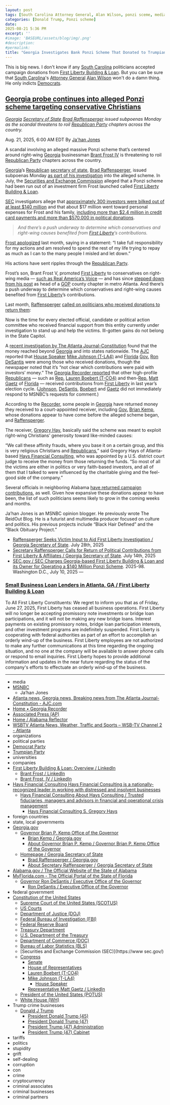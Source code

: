 ```yaml
---
layout: post
tags: [South Carolina Attorney General, Alan Wilson, ponzi sceme, media, MSNBC, Ja’han Jones, The Atlanta Journal-Constitution, Home • Georgia Recorder, Associated Press (AP), Home / Alabama Reflector, WSBTV Atlanta News Weather Traffic and Sports – WSB-TV Channel 2 - Atlanta, organizations, political parties, Democrat Party, Trumpian Party, universities, companies, First Liberty Building & Loan –  Overview / LinkedIn, Brant Frost / LinkedIn, Brant Frost IV / LinkedIn, Hays Financial Consulting Hays Financial Consulting is a nationally-recognized leader in working with distressed and insolvent businesses, Hays Financial Consulting About Hays Consulting / Trusted fiduciaries managers and advisors in financial and operational crisis management, Hays Financial Consulting S. Gregory Hays, foreign countries, state local governments, Georgia.gov, Governor Brian P. Kemp Office of the Governor, Brian Kemp / Georgia.gov, About Governor Brian P. Kemp / Governor Brian P. Kemp Office of the Governor, Homepage / Georgia Secretary of State, Brad Raffensperger / Georgia.gov, About Secretary Raffensperger / Georgia Secretary of State, Alabama.gov / The Official Website of the State of Alabama, MyFlorida.com - The Official Portal of the State of Florida, Governor Ron DeSantis / Executive Office of the Governor, Ron DeSantis / Executive Office of the Governor, federal government, Constitution of the United States, Supreme Court of the United States (SCOTUS), US Courts, Department of Justice (DOJ), Federal Bureau of Investigation (FBI), Federal Reserve Board, Treasury Department, U.S. Department of the Treasury, Department of Commerce (DOC), Bureau of Labor Statistics (BLS), Securities and Exchange Commission (SEC), Congress, Senate, House of Representatives, Lauren Boebert (T-CO4), Mike Johnson (T-LA4), House Speaker, Representative Matt Gaetz / LinkedIn, President of the United States (POTUS), White House (WH), Trump crime businesses, Donald J Trump, President Donald Trump (45), President Donald Trump (47), President Trump (47) Administration, President Trump (47) Cabinet, tariffs, politics, stupidity, grift, self-dealing, corruption, con, crime, cryptocurrency, criminal associates, criminal businesses, criminal partners]
categories: [Donald Trump, Ponzi scheme]
date: 
2025-08-21 5:36 PM
excerpt: ''
#image: 'BASEURL/assets/blog/img/.png'
#description:
#permalink:
title: "Georgia Investigates Bank Ponzi Scheme That Donated to Trumpian Candidates"
---
```


This is big news. I don't know if any [South Carolina](https://www.sc.gov/) politicians accepted campaign donations from [First Liberty Building & Loan](https://firstlibertyga.com/). But you can be sure that [South Carolina](https://www.sc.gov/)'s [Attorney General](https://www.scag.gov/) [Alan Wilson](https://www.scag.gov/about-the-office/meet-the-attorney-general/) won't do a damn thing. He only indicts [Democrats](https://www.democrats.org/).

## [Georgia probe continues into alleged Ponzi scheme targeting conservative Christians](https://www.msnbc.com/top-stories/latest/georgia-ponzi-scheme-brant-frost-first-liberty-raffensperger-rcna226144)

*[Georgia](https://www.georgia.gov/) [Secretary of State](https://sos.ga.gov/) [Brad Raffensperger](https://sos.ga.gov/page/about-secretary-raffensperger) issued subpoenas Monday as the scandal threatens to roil [Republican Party](https://www.gop.com/) chapters across the country.*

Aug. 21, 2025, 6:00 AM EDT
By [Ja'han Jones](https://www.msnbc.com/author/jahan-jones-ncpn371241)

A scandal involving an alleged massive Ponzi scheme that’s centered around right-wing [Georgia](https://www.georgia.gov/) businessman [Brant Frost IV](https://www.ajc.com/news/2025/07/who-is-first-liberty-founder-brant-frost-iv/) is threatening to roil [Republican Party](https://www.gop.com/) chapters across the country.

[Georgia](https://www.georgia.gov/)’s [Republican](https://www.gop.com/) [secretary of state](https://sos.ga.gov/), [Brad Raffensperger](https://www.msnbc.com/top-stories/latest/georgia-brad-raffensperger-noncitizen-voting-audit-rcna176887), issued subpoenas Monday [as part of his investigation](https://www.wsbtv.com/news/local/atlanta/secretary-states-office-issues-second-round-subpoenas-first-liberty-investigation/7PS5T2WNQRFDLLO6PVMJM7G4RM/) into the alleged scheme. In July, the [Securities and Exchange Commission](https://www.sec.gov/) alleged that a Ponzi scheme had been run out of an investment firm Frost launched called [First Liberty Building & Loan](https://firstlibertyga.com/).

[SEC](https://www.sec.gov/) investigators allege that [approximately 300 investors were bilked out of at least \$140 million](https://www.sec.gov/enforcement-litigation/litigation-releases/lr-26358) and that about \$17 million went toward personal expenses for Frost and his family, [including more than $2.4 million in credit card payments and more than $570,000 in political donations](https://www.sec.gov/files/litigation/complaints/2025/comp-pr-2025-98.pdf).

> *And there’s a push underway to determine which conservatives and right-wing causes benefited from [First Liberty](https://firstlibertyga.com/)’s contributions.*

[Frost apologized](https://apnews.com/article/brant-frost-iv-ponzi-scheme-first-liberty-80922ed266e203bd77ed1a5c4244d482) last month, saying in a statement: “I take full responsibility for my actions and am resolved to spend the rest of my life trying to repay as much as I can to the many people I misled and let down.”

His actions have sent ripples through the [Republican Party](https://www.gop.com/).

Frost’s son, Brant Frost V, promoted [First Liberty](https://firstlibertyga.com/) to conservatives on right-wing media — [such as Real America’s Voice](https://www.youtube.com/watch?v=0TUjCM9iFZQ) — and has since [stepped down from his post](https://www.youtube.com/watch?v=WdudDHsKINM&pp=ygUpV1NCIHR2IHJhZmZlbnNwZXJnZXIgc3VicG9lbmEgYnJhbnQgZnJvc3Q%3D) as head of a [GOP](https://www.gop.com/) county chapter in metro Atlanta. And there’s a push underway to determine which conservatives and right-wing causes benefited from [First Liberty](https://firstlibertyga.com/)’s contributions.

Last month, [Raffensperger](https://sos.ga.gov/page/about-secretary-raffensperger) [called on politicians who received donations to return them](https://www.ajc.com/politics/2025/07/top-georgia-republican-calls-on-pols-to-return-first-liberty-contributions/):

Now is the time for every elected official, candidate or political action committee who received financial support from this entity currently under investigation to stand up and help the victims. Ill-gotten gains do not belong in the State Capitol.

A [recent investigation by The Atlanta Journal-Constitution](https://www.ajc.com/politics/2025/07/how-an-alleged-georgia-ponzi-scheme-fueled-far-right-causes/) found that the money reached beyond [Georgia](https://www.georgia.gov/) and into states nationwide. The [AJC](https://www.ajc.com/) reported that [House Speaker](https://www.speaker.gov/) [Mike Johnson (T-LA4)](https://mikejohnson.house.gov/) and [Florida](https://www.myflorida.gov/) [Gov.](https://www.flgov.com/eog/) [Ron DeSantis](https://www.flgov.com/eog/leadership/people/ron-desantis) were among those who received donations, though the newspaper noted that it’s “not clear which contributions were paid with investors’ money.” The [Georgia Recorder reported](https://georgiarecorder.com/2025/07/29/georgia-republicans-rush-to-return-donations-from-prominent-donor-accused-of-running-ponzi-scheme/) that other high-profile [Republicans](https://www.gop.com/) — such as [Rep.](https://www.house.gov/) [Lauren Boebert (T-CO4)](https://boebert.house.gov/) and then-[Rep.](https://www.house.gov/) [Matt Gaetz](https://www.linkedin.com/in/mattgaetz/) of [Florida](https://www.myflorida.gov/) — received contributions from [First Liberty](https://firstlibertyga.com/) in last year’s election cycle. ([Johnson](https://mikejohnson.house.gov/), [DeSantis](https://www.flgov.com/eog/leadership/people/ron-desantis), [Boebert](https://boebert.house.gov/) and [Gaetz](https://www.linkedin.com/in/mattgaetz/) did not immediately respond to MSNBC’s requests for comment.)

According to the [Recorder](https://georgiarecorder.com/), some people in [Georgia](https://www.georgia.gov/) have returned money they received to a court-appointed receiver, including [Gov.](https://gov.georgia.gov/) [Brian Kemp](https://gov.georgia.gov/about-us/about-governor-brian-p-kemp), whose donations appear to have come before the alleged scheme began, and [Raffensperger](https://sos.ga.gov/page/about-secretary-raffensperger).

The receiver, [Gregory Hay](shttps://haysconsulting.net/about-us/s-gregory-hays-2/), basically said the scheme was meant to exploit right-wing Christians’ generosity toward like-minded causes:

“We call these affinity frauds, where you base it on a certain group, and this is very religious Christians and [Republicans](https://www.gop.com/),” said Gregory Hays of Atlanta-based [Hays Financial Consulting](https://haysconsulting.net/), who was appointed by a U.S. district court judge to receive the money from those returning the funds. “So most of all the victims are either in politics or very faith-based investors, and all of them that I talked to were influenced by the charitable giving and the feel-good side of the company.”

Several officials in neighboring Alabama [have returned campaign contributions](https://alabamareflector.com/2025/08/06/alabama-officials-return-some-0campaign-donations-tied-to-alleged-georgia-ponzi-scheme/), as well. Given how expansive these donations appear to have been, the list of such politicians seems likely to grow in the coming weeks and months.

Ja’han Jones is an MSNBC opinion blogger. He previously wrote The ReidOut Blog. He is a futurist and multimedia producer focused on culture and politics. His previous projects include “Black Hair Defined” and the “Black Obituary Project.”

- [Raffensperger Seeks Victim Input to Aid First Liberty Investigation / Georgia Secretary of State](https://sos.ga.gov/news/raffensperger-seeks-victim-input-aid-first-liberty-investigation). July 28th, 2025
- [Secretary Raffensperger Calls for Return of Political Contributions from First Liberty & Affiliates / Georgia Secretary of State](https://sos.ga.gov/news/secretary-raffensperger-calls-return-political-contributions-first-liberty-affiliates). July 14th, 2025
- [SEC.gov / SEC Charges Georgia-based First Liberty Building & Loan and its Owner for Operating a $140 Million Ponzi Scheme](https://www.sec.gov/newsroom/press-releases/2025-98-sec-charges-georgia-based-first-liberty-building-loan-its-owner-operating-140-million-ponzi-scheme). 2025-98. Washington D.C., July 10, 2025 —


### [Small Business Loan Lenders in Atlanta, GA / First Liberty Building & Loan](https://firstlibertyga.com/)

To All First Liberty Constituents:
We regret to inform you that as of Friday, June 27, 2025, First Liberty has ceased all business operations. First Liberty will no longer be accepting promissory note investments or bridge loan participations, and it will not be making any new bridge loans. Interest payments on existing promissory notes, bridge loan participation interests, and other investment programs are indefinitely suspended. First Liberty is cooperating with federal authorities as part of an effort to accomplish an orderly wind-up of the business. First Liberty employees are not authorized to make any further communications at this time regarding the ongoing situation, and no one at the company will be available to answer phone calls or respond to email inquiries. First Liberty hopes to provide additional information and updates in the near future regarding the status of the company's efforts to effectuate an orderly wind-up of the business.

----
- media 
- [MSNBC](https://www.msnbc.com/)
    - Ja’han Jones
- [Atlanta news, Georgia news, Breaking news from The Atlanta Journal-Constitution - AJC.com](https://www.ajc.com/)
- [Home • Georgia Recorder](https://georgiarecorder.com/)
- [Associated Press (AP)](https://apnews.com/)
- [Home / Alabama Reflector](https://alabamareflector.com/)
- [WSBTV Atlanta News, Weather, Traffic and Sports – WSB-TV Channel 2 - Atlanta](https://www.wsbtv.com/homepage)
- organizations 
- political parties 
- [Democrat Party](https://www.democrats.org/)
- [Trumpian Party](https://www.gop.com/)
- universities 
- companies 
- [First Liberty Building & Loan: Overview / LinkedIn](https://www.linkedin.com/company/firstlibertyga/)
    - [Brant Frost / LinkedIn](https://www.linkedin.com/in/brant-frost-3276266a/)
    - [Brant Frost, IV / LinkedIn](https://www.linkedin.com/in/brant-frost-iv-41086920/)
- [Hays Financial Consulting Hays Financial Consulting is a nationally-recognized leader in working with distressed and insolvent businesses](https://haysconsulting.net/)
    - [Hays Financial Consulting About Hays Consulting / Trusted fiduciaries, managers and advisors in financial and operational crisis management](https://haysconsulting.net/about-us/)
        - [Hays Financial Consulting S. Gregory Hays](https://haysconsulting.net/about-us/s-gregory-hays-2/)
- foreign countries 
- state, local governments 
- [Georgia.gov](https://georgia.gov/)
    - [Governor Brian P. Kemp Office of the Governor](https://gov.georgia.gov/)
        - [Brian Kemp / Georgia.gov](https://georgia.gov/brian-kemp)
        - [About Governor Brian P. Kemp / Governor Brian P. Kemp Office of the Governor](https://gov.georgia.gov/about-us/about-governor-brian-p-kemp)
    - [Homepage / Georgia Secretary of State](https://sos.ga.gov/)
        - [Brad Raffensperger / Georgia.gov](https://georgia.gov/brad-raffensperger)
        - [About Secretary Raffensperger / Georgia Secretary of State](https://sos.ga.gov/page/about-secretary-raffensperger)
- [Alabama.gov / The Official Website of the State of Alabama](https://www.alabama.gov/)
- [MyFlorida.com - The Official Portal of the State of Florida](https://www.myflorida.gov/)
    - [Governor Ron DeSantis / Executive Office of the Governor](https://www.flgov.com/eog/home)
        - [Ron DeSantis / Executive Office of the Governor](https://www.flgov.com/eog/leadership/people/ron-desantis)
- federal government 
- [Constitution of the United States](https://constitution.congress.gov/)
    - [Supreme Court of the United States (SCOTUS)](https://www.supremecourt.gov/)
    - [US Courts](https://www.uscourts.gov/)
    - [Department of Justice (DOJ)](https://www.justice.gov/)
    - [Federal Bureau of Investigation (FBI)](https://www.fbi.gov/)
    - [Federal Reserve Board](https://www.federalreserve.gov/)
    - [Treasury Department](https://home.treasury.gov/)
    - [U.S. Department of the Treasury](https://home.treasury.gov/)
    - [Department of Commerce (DOC)](https://www.commerce.gov/)
    - [Bureau of Labor Statistics (BLS)](https://www.bls.gov/)
    - [Securities and Exchange Commission (SEC)](https://www sec.gov/)
    - [Congress](https://www.congress.gov/)
        - [Senate](https://www.senate.gov/)
        - [House of Representatives](https://www.house.gov/)
        - [Lauren Boebert (T-CO4)](https://boebert.house.gov/)
        - [Mike Johnson (T-LA4)](https://mikejohnson.house.gov/)
            - [House Speaker](https://www.speaker.gov/) 
        - [Representative Matt Gaetz / LinkedIn](https://www.linkedin.com/in/mattgaetz/)
    - [President of the United States (POTUS)](https://www.whitehouse.gov/)
    - [White House (WH)](https://www.whitehouse.gov/)
- Trump crime businesses 
    - [Donald J Trump](https://www.donaldjtrump.com/)
         - [President Donald Trump (45)](https://trumpwhitehouse.archives.gov/)
        - [President Donald Trump (47)](https://www.whitehouse.gov/administration/donald-j-trump/)
        - [President Trump (47) Administration](https://www.whitehouse.gov/administration/)
        - [President Trump (47) Cabinet](https://www.whitehouse.gov/administration/the-cabinet/)
- tariffs
- politics
- stupidity
- grift
- self-dealing
- corruption
- con
- crime
- cryptocurrency 
- criminal associates
- criminal businesses
- criminal partners
 